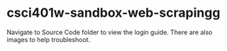 # csci401w-sandbox-web-scrapingg

Navigate to Source Code folder to view the login guide. There are also images to help troubleshoot.